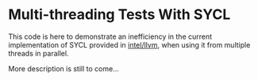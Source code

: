 # Multi-threading Tests With SYCL

This code is here to demonstrate an inefficiency in the current implementation
of SYCL provided in [intel/llvm](https://github.com/intel/llvm), when using
it from multiple threads in parallel.

More description is still to come...

